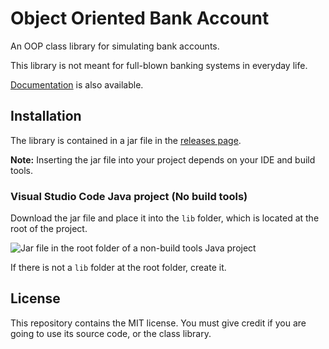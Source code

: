 # Object Oriented Bank Account

An OOP class library for simulating bank accounts.

This library is not meant for full-blown banking systems in everyday life.

[Documentation](https://synthird.github.io/object-oriented-bank-account/) is also available.

## Installation

The library is contained in a jar file in the [releases page](https://github.com/Synthird/object-oriented-bank-account/releases).

**Note:** Inserting the jar file into your project depends on your IDE and build tools.

### Visual Studio Code Java project (No build tools)

Download the jar file and place it into the ```lib``` folder, which is located at the root of the project.

![Jar file in the root folder of a non-build tools Java project](https://github.com/user-attachments/assets/1984ea04-bfa1-4796-99f2-e556834e81ec)

If there is not a ```lib``` folder at the root folder, create it.

## License

This repository contains the MIT license. You must give credit if you are going to use its source code, or the class library.
